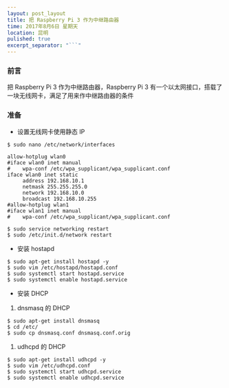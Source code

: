 ```yaml
---
layout: post_layout
title: 把 Raspberry Pi 3 作为中继路由器
time: 2017年8月6日 星期天
location: 昆明
pulished: true
excerpt_separator: "```"
---
```


### 前言

把 Raspberry Pi 3 作为中继路由器，Raspberry Pi 3 有一个以太网接口，搭载了一块无线网卡，满足了用来作中继路由器的条件

### 准备

+ 设置无线网卡使用静态 IP

```shell
$ sudo nano /etc/network/interfaces

allow-hotplug wlan0
#iface wlan0 inet manual
#    wpa-conf /etc/wpa_supplicant/wpa_supplicant.conf
iface wlan0 inet static
     address 192.168.10.1
     netmask 255.255.255.0
     network 192.168.10.0
     broadcast 192.168.10.255     
#allow-hotplug wlan1
#iface wlan1 inet manual
#    wpa-conf /etc/wpa_supplicant/wpa_supplicant.conf

$ sudo service networking restart
$ sudo /etc/init.d/network restart
```

+ 安装 hostapd

```shell
$ sudo apt-get install hostapd -y
$ sudo vim /etc/hostapd/hostapd.conf
$ sudo systemctl start hostapd.service
$ sudo systemctl enable hostapd.service
```

+ 安装 DHCP

1. dnsmasq 的 DHCP 

```shell
$ sudo apt-get install dnsmasq
$ cd /etc/
$ sudo cp dnsmasq.conf dnsmasq.conf.orig
```

1. udhcpd 的 DHCP

```shell
$ sudo apt-get install udhcpd -y
$ sudo vim /etc/udhcpd.conf
$ sudo systemctl start udhcpd.service
$ sudo systemctl enable udhcpd.service
```